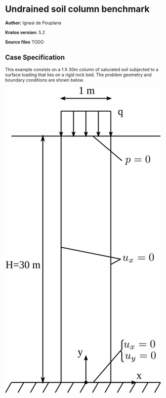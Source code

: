 # Undrained soil column benchmark

**Author:** Ignasi de Pouplana

**Kratos version:** 5.2

**Source files** TODO

## Case Specification

This example consists on a 1 X 30m column of saturated soil subjected to a surface loading that lies on a rigid rock bed. The problem geometry and boundary conditions are shown below.

![undrained soil column geometry.](data/soil-column_geometry.png)